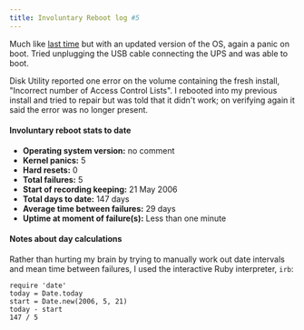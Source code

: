 ```yaml
---
title: Involuntary Reboot log #5
---
```


Much like [last time]() but with an updated version of the OS, again a panic on boot. Tried unplugging the USB cable connecting the UPS and was able to boot.

Disk Utility reported one error on the volume containing the fresh install, "Incorrect number of Access Control Lists". I rebooted into my previous install and tried to repair but was told that it didn't work; on verifying again it said the error was no longer present.

#### Involuntary reboot stats to date

-   **Operating system version:** no comment
-   **Kernel panics:** 5
-   **Hard resets:** 0
-   **Total failures:** 5
-   **Start of recording keeping:** 21 May 2006
-   **Total days to date:** 147 days
-   **Average time between failures:** 29 days
-   **Uptime at moment of failure(s):** Less than one minute





#### Notes about day calculations

Rather than hurting my brain by trying to manually work out date intervals and mean time between failures, I used the interactive Ruby interpreter, `irb`:

    require 'date'
    today = Date.today
    start = Date.new(2006, 5, 21)
    today - start
    147 / 5
